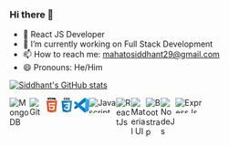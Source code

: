 ### Hi there 👋



- 🌱 React JS Developer 
- 🔭 I’m currently working on Full Stack Development
- 📫 How to reach me: mahatosiddhant29@gmail.com
- 😄 Pronouns: He/Him


[![Siddhant's GitHub stats](https://github-readme-stats.vercel.app/api?username=Siddhantm09)](https://github.com/anuraghazra/github-readme-stats)
 


<img align="left" alt="MongoDB" width="35px" src="https://cdn.iconscout.com/icon/free/png-256/mongodb-226029.png?w=128&f=avif" />
<img align="left" alt="Git" width="26px" src="https://cdn.iconscout.com/icon/free/png-256/git-1-226092.png?w=128&f=avif" />
<img align="left" alt="HTML5" width="26px" src="https://raw.githubusercontent.com/github/explore/80688e429a7d4ef2fca1e82350fe8e3517d3494d/topics/html/html.png" />
<img align="left" alt="CSS3" width="26px" src="https://raw.githubusercontent.com/github/explore/80688e429a7d4ef2fca1e82350fe8e3517d3494d/topics/css/css.png" />
<img align="left" alt="Visual Studio Code" width="26px" src="https://raw.githubusercontent.com/github/explore/80688e429a7d4ef2fca1e82350fe8e3517d3494d/topics/visual-studio-code/visual-studio-code.png" />
<img align="left" alt="Javascript" width="48px" height='27px' src="https://www.freepnglogos.com/uploads/javascript-png/javascript-logo-transparent-logo-javascript-images-3.png" />
<img align="left" alt="ReactJs" width="26px" src="https://img.icons8.com/color/512/react-native.png" />
<img align="left" alt="Material UI" width="26px" src="https://img.icons8.com/color/512/material-ui.png" />
<img align="left" alt="Bootstrap" width="26px" src="https://img.icons8.com/color/512/bootstrap.png" />
<img align="left" alt="NodeJs" width="26px" src="https://img.icons8.com/color/512/nodejs.png" />
<img align="left" alt="ExpressJs" width="48px" height='27px' src='https://images.velog.io/images/guri_coding/post/657f341a-b879-48b7-8af6-f643fcae6f94/express-logo.jpeg'/>
